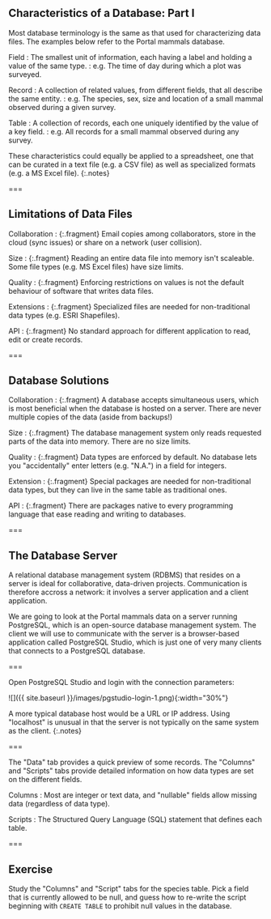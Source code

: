 ---
---

## Characteristics of a Database: Part I

Most database terminology is the same as that used for characterizing data files.
The examples below refer to the Portal mammals database.

Field
: The smallest unit of information, each having a label and holding a value of the same type.
: e.g. The time of day during which a plot was surveyed.

Record
: A collection of related values, from different fields, that all describe the same entity.
: e.g. The species, sex, size and location of a small mammal observed during a given survey.
  
Table
: A collection of records, each one uniquely identified by the value of a key field.
: e.g. All records for a small mammal observed during any survey.

These characteristics could equally be applied to a spreadsheet, one that can be curated in a text file (e.g. a CSV file) as well as specialized formats (e.g. a MS Excel file).
{:.notes}

===

## Limitations of Data Files

Collaboration
: {:.fragment} Email copies among collaborators, store in the cloud (sync issues) or share on a network (user collision).

Size
: {:.fragment} Reading an entire data file into memory isn't scaleable. Some file types (e.g. MS Excel files) have size limits.

Quality
: {:.fragment} Enforcing restrictions on values is not the default behaviour of software that writes data files.

Extensions
: {:.fragment} Specialized files are needed for non-traditional data types (e.g. ESRI Shapefiles).

API
: {:.fragment} No standard approach for different application to read, edit or create records.

===

## Database Solutions

Collaboration
: {:.fragment} A database accepts simultaneous users, which is most beneficial when the database is hosted on a server. There are never multiple copies of the data (aside from backups!)

Size
: {:.fragment} The database management system only reads requested parts of the data into memory. There are no size limits.

Quality
: {:.fragment} Data types are enforced by default. No database lets you "accidentally" enter letters (e.g. "N.A.") in a field for integers.

Extension
: {:.fragment} Special packages are needed for non-traditional data types, but they can live in the same table as traditional ones.

API
: {:.fragment} There are packages native to every programming language that ease reading and writing to databases.

===

## The Database Server

A relational database management system (RDBMS) that resides on a server is ideal for collaborative, data-driven projects.
Communication is therefore accross a network: it involves a server application and a client application.

We are going to look at the Portal mammals data on a server running PostgreSQL, which is an open-source database management system.
The client we will use to communicate with the server is a browser-based application called PostgreSQL Studio, which is just one of very many clients that connects to a PostgreSQL database.

===

Open PostgreSQL Studio and login with the connection parameters:

![]({{ site.baseurl }}/images/pgstudio-login-1.png){:width="30%"}

A more typical database host would be a URL or IP address. Using "localhost" is unusual in that the server is not typically on the same system as the client.
{:.notes}

===

The "Data" tab provides a quick preview of some records. The "Columns" and "Scripts" tabs provide detailed information on how data types are set on the different fields.

Columns
: Most are integer or text data, and "nullable" fields allow missing data (regardless of data type).

Scripts
: The Structured Query Language (SQL) statement that defines each table.

===

## Exercise

Study the "Columns" and "Script" tabs for the species table. Pick a field that is currently allowed to be null, and guess how to re-write the script beginning with `CREATE TABLE` to prohibit null values in the database.
